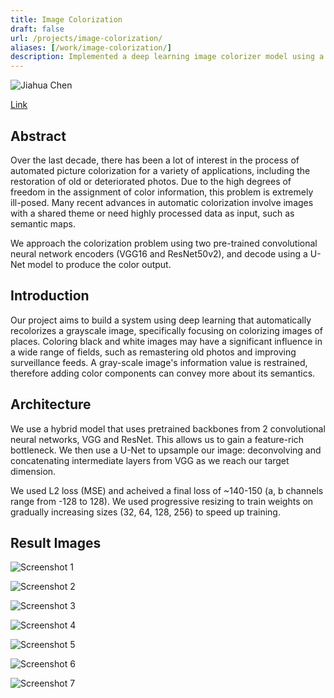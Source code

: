 ```yaml
---
title: Image Colorization
draft: false
url: /projects/image-colorization/
aliases: [/work/image-colorization/]
description: Implemented a deep learning image colorizer model using a hybrid Convolutional Neural Networks and UNets.
---
```


![Jiahua Chen](poster.jpg)

[Link](https://github.com/jchen/colorizer)

## Abstract
Over the last decade, there has been a lot of interest in the process of automated picture colorization for a variety of applications, including the restoration of old or deteriorated photos. Due to the high degrees of freedom in the assignment of color information, this problem is extremely ill-posed. Many recent advances in automatic colorization involve images with a shared theme or need highly processed data as input, such as semantic maps.

We approach the colorization problem using two pre-trained convolutional neural network encoders (VGG16 and ResNet50v2), and decode using a U-Net model to produce the color output.

## Introduction
Our project aims to build a system using deep learning that automatically recolorizes a grayscale image, specifically focusing on colorizing images of places. Coloring black and white images may have a significant influence in a wide range of fields, such as remastering old photos and improving surveillance feeds. A gray-scale image's information value is restrained, therefore adding color components can convey more about its semantics.

## Architecture
We use a hybrid model that uses pretrained backbones from 2 convolutional neural networks, VGG and ResNet. This allows us to gain a feature-rich bottleneck. We then use a U-Net to upsample our image: deconvolving and concatenating intermediate layers from VGG as we reach our target dimension.

We used L2 loss (MSE) and acheived a final loss of ~140-150 (a, b channels range from -128 to 128). We used progressive resizing to train weights on gradually increasing sizes (32, 64, 128, 256) to speed up training.

## Result Images

![Screenshot 1](1.jpg)

![Screenshot 2](2.jpg)

![Screenshot 3](3.jpg)

![Screenshot 4](4.jpg)

![Screenshot 5](5.jpg)

![Screenshot 6](6.jpg)

![Screenshot 7](7.jpg)
